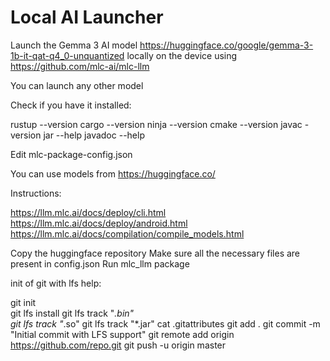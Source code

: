 # Local AI Launcher

Launch the Gemma 3 AI model
https://huggingface.co/google/gemma-3-1b-it-qat-q4_0-unquantized
locally on the device using
https://github.com/mlc-ai/mlc-llm

You can launch any other model

Check if you have it installed:

rustup --version
cargo --version
ninja --version
cmake --version
javac -version
jar --help
javadoc --help

Edit mlc-package-config.json

You can use models from https://huggingface.co/

Instructions:

https://llm.mlc.ai/docs/deploy/cli.html
https://llm.mlc.ai/docs/deploy/android.html
https://llm.mlc.ai/docs/compilation/compile_models.html

Copy the huggingface repository
Make sure all the necessary files are present in config.json
Run mlc_llm package



init of git with lfs help:

git init  
git lfs install
git lfs track "*.bin"  
git lfs track "*.so"
git lfs track "*.jar"
cat .gitattributes
git add .
git commit -m "Initial commit with LFS support"
git remote add origin https://github.com/repo.git
git push -u origin master